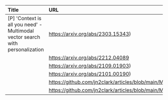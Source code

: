 | Title                                                                         | URL                                                                                 |   Score | Date                |
|:------------------------------------------------------------------------------|:------------------------------------------------------------------------------------|--------:|:--------------------|
| [P] 'Context is all you need' - Multimodal vector search with personalization | https://arxiv.org/abs/2303.15343)                                                   |     155 | 2023-06-08 10:43:23 |
|                                                                               | https://arxiv.org/abs/2212.04089                                                    |         |                     |
|                                                                               | https://arxiv.org/abs/2109.01903)                                                   |         |                     |
|                                                                               | https://arxiv.org/abs/2101.00190)                                                   |         |                     |
|                                                                               | https://github.com/jn2clark/articles/blob/main/MultimodalSearch/article.md          |         |                     |
|                                                                               | https://github.com/jn2clark/articles/blob/main/MultimodalSearch/index_and_search.py |         |                     |